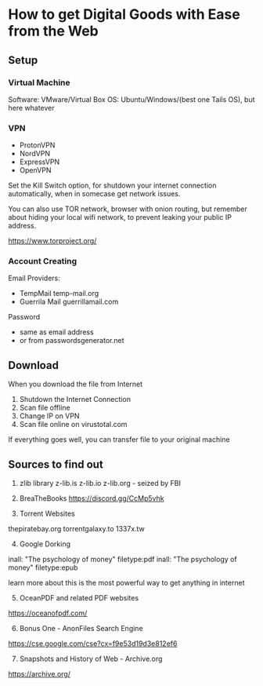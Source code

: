 # How to get Digital Goods with Ease from the Web

## Setup
 
### Virtual Machine
Software: VMware/Virtual Box
OS: Ubuntu/Windows/(best one Tails OS), but here whatever
 
### VPN
- ProtonVPN
- NordVPN
- ExpressVPN
- OpenVPN
 
Set the Kill Switch option, for shutdown your internet connection automatically, when in somecase get network issues.

You can also use TOR network, browser with onion routing, but remember about hiding your local wifi network, to prevent leaking your public IP address.

https://www.torproject.org/

### Account Creating
 
Email Providers:
- TempMail
temp-mail.org
- Guerrila Mail
guerrillamail.com
 
Password
- same as email address
- or from passwordsgenerator.net
 
## Download
When you download the file from Internet
 
1) Shutdown the Internet Connection
2) Scan file offline
3) Change IP on VPN
4) Scan file online on virustotal.com
 
If everything goes well, you can transfer file to your original machine
 
## Sources to find out

1) zlib library
z-lib.is
z-lib.io
z-lib.org - seized by FBI

2) BreaTheBooks
https://discord.gg/CcMp5vhk
 
3) Torrent Websites
 
thepiratebay.org
torrentgalaxy.to
1337x.tw
 
4) Google Dorking
 
inall: "The psychology of money" filetype:pdf
inall: "The psychology of money" filetype:epub
 
learn more about this is the most powerful way to get anything in internet
 
5) OceanPDF and related PDF websites

https://oceanofpdf.com/

6) Bonus One - AnonFiles Search Engine

https://cse.google.com/cse?cx=f9e53d19d3e812ef6

7) Snapshots and History of Web - Archive.org 

https://archive.org/
